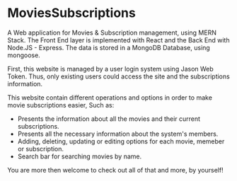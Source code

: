 # MoviesSubscriptions
A Web application for Movies & Subscription management, using MERN Stack.
The Front End layer is implemented with React and the Back End with Node.JS - Express.
The data is stored in a MongoDB Database, using mongoose.

First, this website is managed by a user login system using Jason Web Token. Thus, only existing users could access the site and the subscriptions information.

This website contain different operations and options in order to make movie subscriptions easier, Such as:

- Presents the information about all the movies and their current subscriptions. 
- Presents all the necessary information about the system's members.
- Adding, deleting, updating or editing options for each movie, memeber or subscription.
- Search bar for searching movies by name. 

You are more then welcome to check out all of that and more, by yourself!


